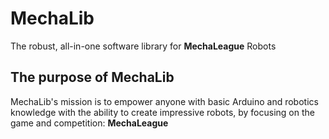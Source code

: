 # MechaLib

The robust, all-in-one software library for **MechaLeague** Robots

## The purpose of MechaLib
MechaLib's mission is to empower anyone with basic Arduino and robotics knowledge with the ability to create impressive robots, by focusing on the game and competition: **MechaLeague**